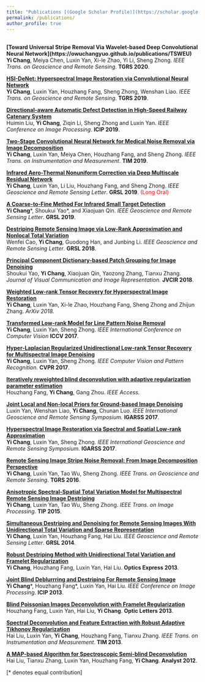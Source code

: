 ```yaml
---
title: "Publications [(Google Scholar Profile)](https://scholar.google.com.hk/citations?user=I1nZ67YAAAAJ&hl=en)"
permalink: /publications/
author_profile: true
---
```

<br>
<b>[Toward Universal Stripe Removal Via Wavelet-based Deep Convolutional Neural Network](https://owuchangyuo.github.io/publications/TSWEU)</b> <br> 
<b>Yi Chang</b>, Meiya Chen, Luxin Yan, Xi-le Zhao, Yi Li, Sheng Zhong.
<i>IEEE Trans. on Geoscience and Remote Sensing</i>. <b>TGRS 2020</b>.

<b>[HSI-DeNet: Hyperspectral Image Restoration via Convolutional Neural Network](https://owuchangyuo.github.io/publications/HSI-DeNet)</b> <br> 
<b>Yi Chang</b>, Luxin Yan, Houzhang Fang, Sheng Zhong, Wenshan Liao.
<i>IEEE Trans. on Geoscience and Remote Sensing</i>. <b>TGRS 2019</b>.

<b>[Directional-aware Automatic Defect Detection in High-Speed Railway Catenary System](https://owuchangyuo.github.io/publications/D3)</b> <br> 
Huimin Liu, <b>Yi Chang</b>, Ziqin Li, Sheng Zhong and Luxin Yan.
<i>IEEE Conference on Image Processing</i>. <b>ICIP 2019</b>.

<b>[Two-Stage Convolutional Neural Network for Medical Noise Removal via Image Decomposition](https://owuchangyuo.github.io/publications/MetaIRL)</b> <br> 
<b>Yi Chang</b>, Luxin Yan, Meiya Chen, Houzhang Fang, and Sheng Zhong.
<i>IEEE Trans. on Instrumentation and Measurement</i>. <b>TIM 2019</b>.

<b>[Infrared Aero-Thermal Nonuniform Correction via Deep Multiscale Residual Network](https://owuchangyuo.github.io/publications/DMRN)</b> <br> 
<b>Yi Chang</b>, Luxin Yan, Li Liu, Houzhang Fang, and Sheng Zhong.
<i>IEEE Geoscience and Remote Sensing Letter</i>. <b>GRSL 2019</b>. <span style="color:red">(Long Oral)</span>

<b>[A Coarse-to-Fine Method For Infrared Small Target Detection](https://owuchangyuo.github.io/publications/CTF)</b> <br>
<b>Yi Chang</b>\*, Shoukui Yao\*, and Xiaojuan Qin.
<i>IEEE Geoscience and Remote Sensing Letter</i>. <b>GRSL 2019</b>.

<b>[Destriping Remote Sensing Image via Low-Rank Approximation and Nonlocal Total Variation](https://owuchangyuo.github.io/publications/LRNTV)</b> <br>
Wenfei Cao, <b>Yi Chang</b>, Guodong Han, and Junbing Li. 
<i>IEEE Geoscience and Remote Sensing Letter</i>. <b>GRSL 2018</b>.

<b>[Principal Component Dictionary-based Patch Grouping for Image Denoising](https://owuchangyuo.github.io/publications/PCD)</b><br>
Shoukui Yao, <b>Yi Chang</b>, Xiaojuan Qin, Yaozong Zhang, Tianxu Zhang.
<i>Journal of Visual Communication and Image Representation.</i> <b>JVCIR 2018</b>.

<b>[Weighted Low-rank Tensor Recovery for Hyperspectral Image Restoration](https://owuchangyuo.github.io/publications/GanGradient)</b> <br>
<b>Yi Chang</b>, Luxin Yan, Xi-le Zhao, Houzhang Fang, Sheng Zhong and Zhijun Zhang.
<i>ArXiv 2018.</i>

<b>[Transformed Low-rank Model for Line Pattern Noise Removal](https://owuchangyuo.github.io/publications/TLR)</b><br>
<b>Yi Chang</b>, Luxin Yan, Sheng Zhong. <i>IEEE International Conference on Computer Vision</i> <b>ICCV 2017</b>.

<b>[Hyper-Laplacian Regularized Unidirectional Low-rank Tensor Recovery for Multispectral Image Denoising](https://owuchangyuo.github.io/publications/LLRT)</b><br>
<b>Yi Chang</b>, Luxin Yan, Sheng Zhong. <i>IEEE Computer Vision and Pattern Recognition.</i> <b>CVPR 2017</b>.

<b>[Iteratively reweighted blind deconvolution with adaptive regularization parameter estimation](https://owuchangyuo.github.io/publications/IRBD)</b><br>
Houzhang Fang, <b>Yi Chang</b>, Gang Zhou. <i>IEEE Access.</i>

<b>[Joint Local and Non-local Priors for Ground-based Image Denoising](https://owuchangyuo.github.io/publications/JLNP)</b><br>
Luxin Yan, Wenshan Liao, <b>Yi Chang</b>, Chunan Luo.
<i>IEEE International Geoscience and Remote Sensing Symposium.</i> <b>IGARSS 2017</b>. 

<b>[Hyperspectral Image Restoration via Spectral and Spatial Low-rank Approximation](https://owuchangyuo.github.io/publications/DADM)</b><br>
<b>Yi Chang</b>, Luxin Yan, Sheng Zhong. <i>IEEE International Geoscience and Remote Sensing Symposium.</i> <b>IGARSS 2017</b>. 

<b>[Remote Sensing Image Stripe Noise Removal: From Image Decomposition Perspective](https://owuchangyuo.github.io/publications/LRSID)</b> <br>
<b>Yi Chang</b>, Luxin Yan, Tao Wu, Sheng Zhong.
<i>IEEE Trans. on Geoscience and Remote Sensing</i>. <b>TGRS 2016</b>.

<b>[Anisotropic Spectral-Spatial Total Variation Model for Multispectral Remote Sensing Image Destriping](https://owuchangyuo.github.io/publications/ASSTV)</b> <br>
<b>Yi Chang</b>, Luxin Yan, Tao Wu, Sheng Zhong.
<i>IEEE Trans. on Image Processing</i>. <b>TIP 2015</b>.

<b>[Simultaneous Destriping and Denoising for Remote Sensing Images With Unidirectional Total Variation and Sparse Representation](https://owuchangyuo.github.io/publications/UTVSR)</b> <br> 
<b>Yi Chang</b>, Luxin Yan, Houzhang Fang, Hai Liu.
<i>IEEE Geoscience and Remote Sensing Letter</i>. <b>GRSL 2014</b>. 

<b>[Robust Destriping Method with Unidirectional Total Variation and Framelet Regularization](https://owuchangyuo.github.io/publications/UTVFR)</b><br>
<b>Yi Chang</b>, Houzhang Fang, Luxin Yan, Hai Liu. <b>Optics Express 2013</b>. 

<b>[Joint Blind Deblurrring and Destriping For Remote Sensing Image](https://owuchangyuo.github.io/publications/JBDD)</b> <br>
<b>Yi Chang</b>\*, Houzhang Fang\*, Luxin Yan, Hai Liu.
<i>IEEE Conference on Image Processing</i>. <b>ICIP 2013</b>.

<b>[Blind Poissonian Images Deconvolution with Framelet Regularization](https://owuchangyuo.github.io/publications/BIDFR)</b> <br>
Houzhang Fang, Luxin Yan, Hai Liu, <b>Yi Chang</b>. <b>Optic Letters 2013</b>.

<b>[Spectral Deconvolution and Feature Extraction with Robust Adaptive Tikhonov Regularization](https://owuchangyuo.github.io/publications/RATR)</b> <br> 
Hai Liu, Luxin Yan, <b>Yi Chang</b>, Houzhang Fang, Tianxu Zhang.
<i>IEEE Trans. on Instrumentation and Measurement</i>. <b>TIM 2013</b>. 

<b>[A MAP-based Algorithm for Spectroscopic Semi-blind Deconvolution](https://owuchangyuo.github.io/publications/SSD)</b> <br> 
Hai Liu, Tianxu Zhang, Luxin Yan, Houzhang Fang, <b>Yi Chang</b>. <b>Analyst 2012</b>. 


[\* denotes equal contribution]

